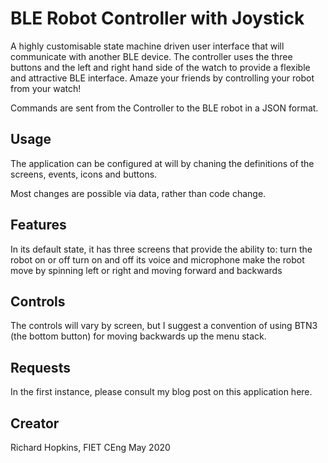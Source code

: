 # BLE Robot Controller with Joystick

A highly customisable state machine driven user interface that will communicate with another BLE device.  The controller uses the three buttons and the left and right hand side of the watch to provide a flexible and attractive BLE interface.  Amaze your friends by controlling your robot from your watch!

Commands are sent from the Controller to the BLE robot in a JSON format.

## Usage

The application can be configured at will by chaning the definitions of the screens, events, icons and buttons.

Most changes are possible via data, rather than code change.

## Features

In its default state, it has three screens that provide the ability to:
turn the robot on or off
turn on and off its voice and microphone
make the robot move by spinning left or right and moving forward and backwards

## Controls

The controls will vary by screen, but I suggest a convention of using BTN3 (the bottom button) for moving backwards up the menu stack.

## Requests

In the first instance, please consult my blog post on this application here.

## Creator

Richard Hopkins, FIET CEng
May 2020
